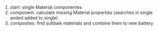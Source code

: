 1. start: single Material componentes
2. component: calculate missing Material properties (searches in single anded added to single)
3. composites: find suitbale materials and combine them to new battery
